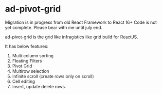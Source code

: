 # ad-pivot-grid
Migration is in progress from old React Framework to React 16+
Code is not yet complete. Please bear with me until july end.

ad-pivot-grid is the grid like infragistics like grid build for ReactJS.

It has below features:

1) Multi column sorting
2) Floating Filters
3) Pivot Grid
4) Multirow selection
5) Infinite scroll (create rows only on scroll)
6) Cell editing
7) Insert, update delete rows.
